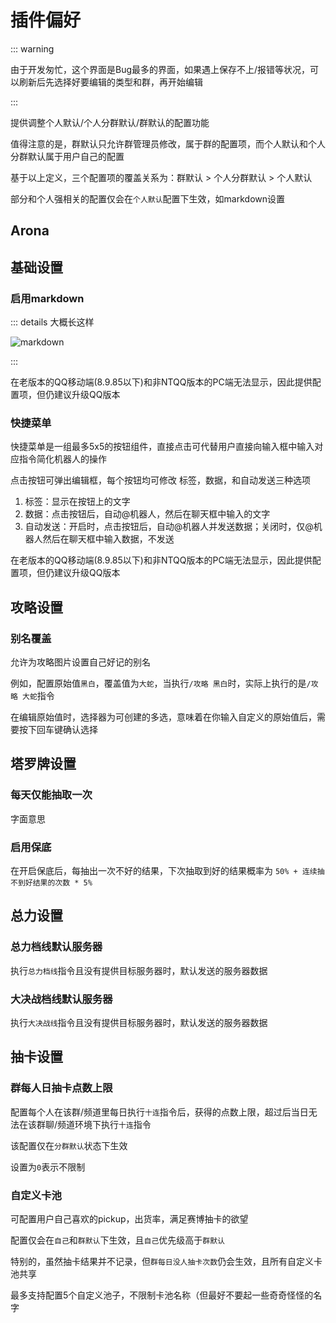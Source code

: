 # 插件偏好

::: warning

由于开发匆忙，这个界面是Bug最多的界面，如果遇上保存不上/报错等状况，可以刷新后先选择好要编辑的类型和群，再开始编辑

:::

提供调整个人默认/个人分群默认/群默认的配置功能

值得注意的是，群默认只允许群管理员修改，属于群的配置项，而个人默认和个人分群默认属于用户自己的配置

基于以上定义，三个配置项的覆盖关系为：群默认 > 个人分群默认 > 个人默认

部分和个人强相关的配置仅会在`个人默认`配置下生效，如markdown设置

## Arona

## 基础设置

### 启用markdown

::: details 大概长这样

<img src="/image/webui/plugins/markdown.webp" alt="markdown" />

:::

在老版本的QQ移动端(8.9.85以下)和非NTQQ版本的PC端无法显示，因此提供配置项，但仍建议升级QQ版本

### 快捷菜单

快捷菜单是一组最多5x5的按钮组件，直接点击可代替用户直接向输入框中输入对应指令简化机器人的操作

点击按钮可弹出编辑框，每个按钮均可修改 标签，数据，和自动发送三种选项

1. 标签：显示在按钮上的文字
2. 数据：点击按钮后，自动@机器人，然后在聊天框中输入的文字
3. 自动发送：开启时，点击按钮后，自动@机器人并发送数据；关闭时，仅@机器人然后在聊天框中输入数据，不发送

在老版本的QQ移动端(8.9.85以下)和非NTQQ版本的PC端无法显示，因此提供配置项，但仍建议升级QQ版本

## 攻略设置

### 别名覆盖

允许为攻略图片设置自己好记的别名

例如，配置原始值`黑白`，覆盖值为`大蛇`，当执行`/攻略 黑白`时，实际上执行的是`/攻略 大蛇`指令

在编辑原始值时，选择器为可创建的多选，意味着在你输入自定义的原始值后，需要按下回车键确认选择

## 塔罗牌设置

### 每天仅能抽取一次

字面意思

### 启用保底

在开启保底后，每抽出一次不好的结果，下次抽取到好的结果概率为 `50% + 连续抽不到好结果的次数 * 5%`

## 总力设置

### 总力档线默认服务器

执行`总力档线`指令且没有提供目标服务器时，默认发送的服务器数据

### 大决战档线默认服务器

执行`大决战线`指令且没有提供目标服务器时，默认发送的服务器数据

## 抽卡设置

### 群每人日抽卡点数上限

配置每个人在该群/频道里每日执行`十连`指令后，获得的点数上限，超过后当日无法在该群聊/频道环境下执行`十连`指令 <a id="gacha-config"> </a>

该配置仅在`分群默认`状态下生效

设置为`0`表示不限制

### 自定义卡池

可配置用户自己喜欢的pickup，出货率，满足赛博抽卡的欲望

配置仅会在`自己`和`群默认`下生效，且`自己`优先级高于`群默认`

特别的，虽然抽卡结果并不记录，但`群每日没人抽卡次数`仍会生效，且所有自定义卡池共享

最多支持配置5个自定义池子，不限制卡池名称（但最好不要起一些奇奇怪怪的名字